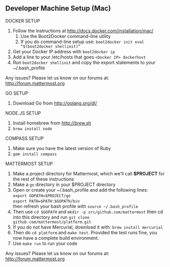 Developer Machine Setup (Mac)
-----------------------------

DOCKER SETUP

1. Follow the instructions at http://docs.docker.com/installation/mac/
    1. Use the Boot2Docker command-line utility
    2. If you do command-line setup use: `boot2docker init eval “$(boot2docker shellinit)”`
2. Get your Docker IP address with `boot2docker ip`
3. Add a line to your /etc/hosts that goes `<Docker IP> dockerhost` 
4. Run `boot2docker shellinit` and copy the export statements to your ~/.bash_profile 

Any issues? Please let us know on our forums at: http://forum.mattermost.org

GO SETUP

1. Download Go from http://golang.org/dl/ 

NODE.JS SETUP 

1. Install homebrew from http://brew.sh 
2. `brew install node`

COMPASS SETUP 

1. Make sure you have the latest version of Ruby 
2. `gem install compass`

MATTERMOST SETUP 

1. Make a project directory for Mattermost, which we'll call **$PROJECT** for the rest of these instructions
2. Make a `go` directory in your $PROJECT directory 
3. Open or create your ~/.bash_profile and add the following lines:  
    `export GOPATH=$PROJECT/go`  
    `export PATH=$PATH:$GOPATH/bin`  
    then refresh your bash profile with `source ~/.bash_profile`
4. Then use `cd $GOPATH` and `mkdir -p src/github.com/mattermost` then cd into this directory and run `git clone github.com/mattermost/platform.git` 
5. If you do not have Mercurial, download it with: `brew install mercurial`
6. Then do `cd platform` and `make test`. Provided the test runs fine, you now have a complete build environment. 
7. Use `make run` to run your code

Any issues? Please let us know on our forums at: http://forum.mattermost.org
